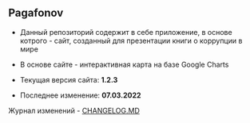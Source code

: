 ## Pagafonov

- Данный репозиторий содержит в себе приложение, в основе котрого - сайт, созданный для презентации книги о коррупции в мире
- В основе сайте - интерактивная карта на базе Google Charts

- Текущая версия сайта: **1.2.3**
- Последнее изменение: **07.03.2022**


Журнал изменений - [CHANGELOG.MD](https://github.com/vadimjke/pavel-agafonov/blob/main/CHANGELOG.MD)